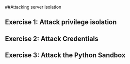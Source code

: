 ##Attacking server isolation

## Exercise 1: Attack privilege isolation

## Exercise 2: Attack Credentials

## Exercise 3: Attack the Python Sandbox